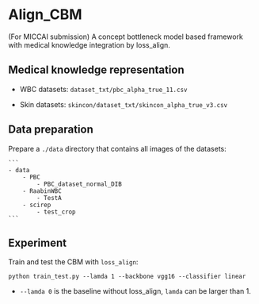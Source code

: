 # Align_CBM

(For MICCAI submission) A concept bottleneck model based framework with medical knowledge integration by loss_align.

## Medical knowledge representation
- WBC datasets: `dataset_txt/pbc_alpha_true_11.csv`

- Skin datasets: `skincon/dataset_txt/skincon_alpha_true_v3.csv`

## Data preparation
Prepare a `./data` directory that contains all images of the datasets:

    ```
    - data
        - PBC
            - PBC_dataset_normal_DIB
        - RaabinWBC
            - TestA
        - scirep
            - test_crop
    ```

## Experiment

Train and test the CBM with `loss_align`:
  
  `python train_test.py --lamda 1 --backbone vgg16 --classifier linear`

- `--lamda 0` is the baseline without loss_align, `lamda` can be larger than 1. 
